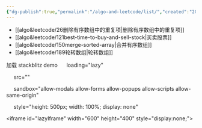 ```yaml
---
{"dg-publish":true,"permalink":"/algo-and-leetcode/list/","created":"2024-05-13T13:17:09.640+08:00","updated":"2024-05-14T10:48:56.719+08:00"}
---
```


+ [[algo&leetcode/26删除有序数组中的重复项\|删除有序数组中的重复项]]
+ [[algo&leetcode/121best-time-to-buy-and-sell-stock\|买卖股票]]
+ [[algo&leetcode/150merge-sorted-array\|合并有序数组]]
+ [[algo&leetcode/189轮转数组\|轮转数组]]

<div>
<button style="border-radius: 5px; width: 100%;font-weight: bold; background-color: " id="loadIframeBtn">加载 stackblitz demo</button>
<iframe 

     loading="lazy" 

     src=""

     sandbox="allow-modals allow-forms allow-popups allow-scripts allow-same-origin" 

     style="height: 500px; width: 100%; display: none" 

>

</iframe>

</div>

<iframe id="lazyIframe" width="600" height="400" style="display:none;"></iframe>
<style>
#loadIframeBtn:hover { background-color: #e67e22; color: #fff; transition: all ease-in-out 0.5s}
</style>

<script>

    document.getElementById('loadIframeBtn').addEventListener('click', function() {

        var iframe = document.getElementById('lazyIframe');

        iframe.src = 'https://stackblitz.com/edit/daisyui-react-vite-hbar4g?file=src%2FApp.jsx'; // 在这里替换为实际的 URL

        iframe.style.display = 'block';

    });

</script>


